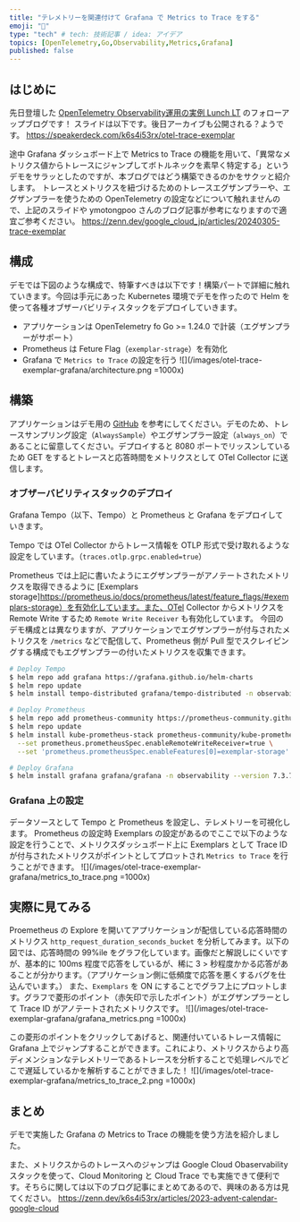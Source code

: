 ```yaml
---
title: "テレメトリーを関連付けて Grafana で Metrics to Trace をする"
emoji: "🎪"
type: "tech" # tech: 技術記事 / idea: アイデア
topics: [OpenTelemetry,Go,Observability,Metrics,Grafana]
published: false
---
```


## はじめに
先日登壇した [OpenTelemetry Observability運用の実例 Lunch LT](https://findy.connpass.com/event/313260/) のフォローアップブログです！
スライドは以下です。後日アーカイブも公開される？ようです。
https://speakerdeck.com/k6s4i53rx/otel-trace-exemplar

途中 Grafana ダッシュボード上で Metrics to Trace の機能を用いて、「異常なメトリクス値からトレースにジャンプしてボトルネックを素早く特定する」というデモをサラッとしたのですが、本ブログではどう構築できるのかをサクッと紹介します。
トレースとメトリクスを紐づけるためのトレースエグザンプラーや、エグザンプラーを使うための OpenTelemetry の設定などについて触れませんので、上記のスライドや ymotongpoo さんのブログ記事が参考になりますので適宜ご参考ください。
https://zenn.dev/google_cloud_jp/articles/20240305-trace-exemplar

## 構成
デモでは下図のような構成で、特筆すべきは以下です！構築パートで詳細に触れていきます。今回は手元にあった Kubernetes 環境でデモを作ったので Helm を使って各種オブザーバビリティスタックをデプロイしていきます。
- アプリケーションは OpenTelemetry fo Go >= 1.24.0 で計装（エグザンプラーがサポート）
- Prometheus は Feture Flag（`exemplar-strage`）を有効化
- Grafana で `Metrics to Trace` の設定を行う
![](/images/otel-trace-exemplar-grafana/architecture.png =1000x)

## 構築
アプリケーションはデモ用の [GitHub](https://github.com/keisukesakasai/otel-findy-demo/tree/main/app) を参考にしてください。デモのため、トレースサンプリング設定（`AlwaysSample`）やエグザンプラー設定（`always_on`）であることに留意してください。デプロイすると 8080 ポートでリッスンしているため GET をするとトレースと応答時間をメトリクスとして OTel Collector に送信します。

### オブザーバビリティスタックのデプロイ
Grafana Tempo（以下、Tempo）と Prometheus と Grafana をデプロイしていきます。

Tempo では OTel Collector からトレース情報を OTLP 形式で受け取れるような設定をしています。（`traces.otlp.grpc.enabled=true`）

Prometheus では上記に書いたようにエグザンプラーがアノテートされたメトリクスを取得できるように [Exemplars storage]https://prometheus.io/docs/prometheus/latest/feature_flags/#exemplars-storage）を有効化しています。また、OTel Collector からメトリクスを Remote Write するため `Remote Write Receiver` も有効化しています。
今回のデモ構成とは異なりますが、アプリケーションでエグザンプラーが付与されたメトリクスを `/metrics` などで配信して、Prometheus 側が Pull 型でスクレイピングする構成でもエグザンプラーの付いたメトリクスを収集できます。
```sh
# Deploy Tempo
$ helm repo add grafana https://grafana.github.io/helm-charts
$ helm repo update
$ helm install tempo-distributed grafana/tempo-distributed -n observability --version 1.9.1 --set traces.otlp.grpc.enabled=true --wait

# Deploy Prometheus
$ helm repo add prometheus-community https://prometheus-community.github.io/helm-charts
$ helm repo update
$ helm install kube-prometheus-stack prometheus-community/kube-prometheus-stack -n observability --version 58.0.0  \
  --set prometheus.prometheusSpec.enableRemoteWriteReceiver=true \
  --set 'prometheus.prometheusSpec.enableFeatures[0]=exemplar-storage' --wait

# Deploy Grafana
$ helm install grafana grafana/grafana -n observability --version 7.3.7 --wait
```

### Grafana 上の設定
データソースとして Tempo と Prometheus を設定し、テレメトリーを可視化します。
Prometheus の設定時 Exemplars の設定があるのでここで以下のような設定を行うことで、メトリクスダッシュボード上に Exemplars として Trace ID が付与されたメトリクスがポイントとしてプロットされ `Metrics to Trace` を行うことができます。
![](/images/otel-trace-exemplar-grafana/metrics_to_trace.png =1000x)

## 実際に見てみる
Proemetheus の Explore を開いてアプリケーションが配信している応答時間のメトリクス `http_request_duration_seconds_bucket` を分析してみます。以下の図では、応答時間の 99%ile をグラフ化しています。画像だと解説しにくいですが、基本的に 100ms 程度で応答をしているが、稀に 3 > 秒程度かかる応答があることが分かります。（アプリケーション側に低頻度で応答を悪くするバグを仕込んでいます。）
また、`Exemplars` を ON にすることでグラフ上にプロットします。グラフで菱形のポイント（赤矢印で示したポイント）がエグザンプラーとして Trace ID がアノテートされたメトリクスです。
![](/images/otel-trace-exemplar-grafana/grafana_metrics.png =1000x)

この菱形のポイントをクリックしてあげると、関連付いているトレース情報に Grafana 上でジャンプすることができます。これにより、メトリクスからより高ディメンションなテレメトリーであるトレースを分析することで処理レベルでどこで遅延しているかを解析することができました！
![](/images/otel-trace-exemplar-grafana/metrics_to_trace_2.png =1000x)

## まとめ
デモで実施した Grafana の Metrics to Trace の機能を使う方法を紹介しました。

また、メトリクスからのトレースへのジャンプは Google Cloud Obaservability スタックを使って、Cloud Monitoring と Cloud Trace でも実施できて便利です。そちらに関しては以下のブログ記事にまとめてあるので、興味のある方は見てください。
https://zenn.dev/k6s4i53rx/articles/2023-advent-calendar-google-cloud